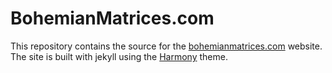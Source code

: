 # BohemianMatrices.com

This repository contains the source for the [bohemianmatrices.com](http://bohemianmatrices.com) website. The site is built with jekyll using the [Harmony](https://github.com/gayanvirajith/harmony) theme.
